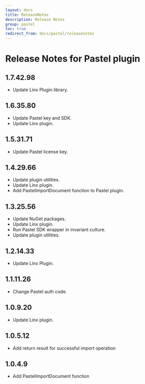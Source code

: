 ```yaml
---
layout: docs
title: ReleaseNotes
description: Release Notes
group: pastel
toc: true
redirect_from: docs/pastel/releasenotes
---
```

# Release Notes for Pastel plugin
<a id="1_7_42_98"></a>
## 1.7.42.98
- Update Linx Plugin library.

<a id="1_6_35_80"></a>
## 1.6.35.80
- Update Pastel key and SDK.
- Update Linx plugin.
<a id="1_5_31_71"></a>
## 1.5.31.71
- Update Pastel license key.
<a id="1_4_29_66"></a>
## 1.4.29.66
- Update plugin utilities.
- Update Linx plugin.
- Add PastelImportDocument function to Pastel plugin.
<a id="1_3_25_56"></a>
## 1.3.25.56
- Update NuGet packages.
- Update Linx plugin.
- Run Pastel SDK wrapper in invariant culture.
- Update plugin utilities.
<a id="1_2_14_33"></a>
## 1.2.14.33
- Update Linx Plugin.
<a id="1_1_11_26"></a>
## 1.1.11.26
- Change Pastel auth code.
<a id="1_0_9_20"></a>
## 1.0.9.20
- Update Linx plugin.
<a id="1_0_5_12"></a>
## 1.0.5.12
- Add return result for successful import operation
<a id="1_0_4_9"></a>
## 1.0.4.9
- Add PastelImportDocument function
